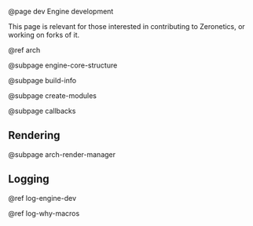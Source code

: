 @page dev Engine development

This page is relevant for those interested in contributing to Zeronetics,
or working on forks of it.

@ref arch

@subpage engine-core-structure

@subpage build-info

@subpage create-modules

@subpage callbacks

## Rendering

@subpage arch-render-manager

## Logging

@ref log-engine-dev

@ref log-why-macros

